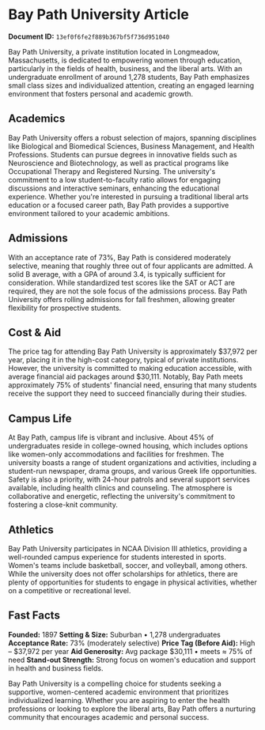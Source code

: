 # Bay Path University Article

**Document ID:** `13ef0f6fe2f889b367bf5f736d951040`

Bay Path University, a private institution located in Longmeadow, Massachusetts, is dedicated to empowering women through education, particularly in the fields of health, business, and the liberal arts. With an undergraduate enrollment of around 1,278 students, Bay Path emphasizes small class sizes and individualized attention, creating an engaged learning environment that fosters personal and academic growth.

## Academics
Bay Path University offers a robust selection of majors, spanning disciplines like Biological and Biomedical Sciences, Business Management, and Health Professions. Students can pursue degrees in innovative fields such as Neuroscience and Biotechnology, as well as practical programs like Occupational Therapy and Registered Nursing. The university's commitment to a low student-to-faculty ratio allows for engaging discussions and interactive seminars, enhancing the educational experience. Whether you're interested in pursuing a traditional liberal arts education or a focused career path, Bay Path provides a supportive environment tailored to your academic ambitions.

## Admissions
With an acceptance rate of 73%, Bay Path is considered moderately selective, meaning that roughly three out of four applicants are admitted. A solid B average, with a GPA of around 3.4, is typically sufficient for consideration. While standardized test scores like the SAT or ACT are required, they are not the sole focus of the admissions process. Bay Path University offers rolling admissions for fall freshmen, allowing greater flexibility for prospective students.

## Cost & Aid
The price tag for attending Bay Path University is approximately $37,972 per year, placing it in the high-cost category, typical of private institutions. However, the university is committed to making education accessible, with average financial aid packages around $30,111. Notably, Bay Path meets approximately 75% of students' financial need, ensuring that many students receive the support they need to succeed financially during their studies.

## Campus Life
At Bay Path, campus life is vibrant and inclusive. About 45% of undergraduates reside in college-owned housing, which includes options like women-only accommodations and facilities for freshmen. The university boasts a range of student organizations and activities, including a student-run newspaper, drama groups, and various Greek life opportunities. Safety is also a priority, with 24-hour patrols and several support services available, including health clinics and counseling. The atmosphere is collaborative and energetic, reflecting the university's commitment to fostering a close-knit community.

## Athletics
Bay Path University participates in NCAA Division III athletics, providing a well-rounded campus experience for students interested in sports. Women's teams include basketball, soccer, and volleyball, among others. While the university does not offer scholarships for athletics, there are plenty of opportunities for students to engage in physical activities, whether on a competitive or recreational level.

## Fast Facts
**Founded:** 1897
**Setting & Size:** Suburban • 1,278 undergraduates
**Acceptance Rate:** 73% (moderately selective)
**Price Tag (Before Aid):** High – $37,972 per year
**Aid Generosity:** Avg package $30,111 • meets ≈ 75% of need
**Stand-out Strength:** Strong focus on women's education and support in health and business fields.

Bay Path University is a compelling choice for students seeking a supportive, women-centered academic environment that prioritizes individualized learning. Whether you are aspiring to enter the health professions or looking to explore the liberal arts, Bay Path offers a nurturing community that encourages academic and personal success.
